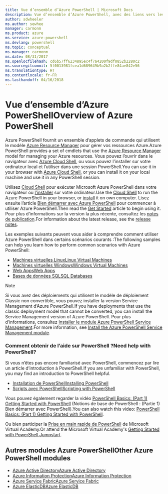 ```yaml
---
title: Vue d’ensemble d’Azure PowerShell | Microsoft Docs
description: Vue d’ensemble d’Azure PowerShell, avec des liens vers les procédures d’installation et de configuration.
author: sdwheeler
ms.author: sewhee
manager: carmonm
ms.product: azure
ms.service: azure-powershell
ms.devlang: powershell
ms.topic: conceptual
ms.manager: carmonm
ms.date: 08/31/2017
ms.openlocfilehash: cd6b57ff6234895ec4f7a4200f9df0852b2280c2
ms.sourcegitcommit: 5f0013981fcea1d689649b9a2b2ffe84ae842e56
ms.translationtype: HT
ms.contentlocale: fr-FR
ms.lasthandoff: 04/16/2018
---
```

# <a name="overview-of-azure-powershell"></a><span data-ttu-id="e1ec3-103">Vue d’ensemble d’Azure PowerShell</span><span class="sxs-lookup"><span data-stu-id="e1ec3-103">Overview of Azure PowerShell</span></span>

<span data-ttu-id="e1ec3-104">Azure PowerShell fournit un ensemble d’applets de commande qui utilisent le modèle [Azure Resource Manager](/azure/azure-resource-manager/resource-group-overview) pour gérer vos ressources Azure.</span><span class="sxs-lookup"><span data-stu-id="e1ec3-104">Azure PowerShell provides a set of cmdlets that use the [Azure Resource Manager](/azure/azure-resource-manager/resource-group-overview) model for managing your Azure resources.</span></span> <span data-ttu-id="e1ec3-105">Vous pouvez l’ouvrir dans le navigateur avec [Azure Cloud Shell](/azure/cloud-shell/overview), ou vous pouvez l’installer sur votre ordinateur local et l’utiliser dans une session PowerShell.</span><span class="sxs-lookup"><span data-stu-id="e1ec3-105">You can use it in your browser with [Azure Cloud Shell](/azure/cloud-shell/overview), or you can install it on your local machine and use it in any PowerShell session.</span></span>

<span data-ttu-id="e1ec3-106">Utilisez [Cloud Shell](/azure/cloud-shell/overview) pour exécuter Microsoft Azure PowerShell dans votre navigateur ou [l’installer](install-azurerm-ps.md) sur votre ordinateur.</span><span class="sxs-lookup"><span data-stu-id="e1ec3-106">Use the [Cloud Shell](/azure/cloud-shell/overview) to run the Azure PowerShell in your browser, or [install](install-azurerm-ps.md) it on own computer.</span></span> <span data-ttu-id="e1ec3-107">Lisez ensuite l’article [Bien démarrer avec Azure PowerShell](get-started-azureps.md) pour commencer à utiliser Azure PowerShell.</span><span class="sxs-lookup"><span data-stu-id="e1ec3-107">Then read the [Get Started](get-started-azureps.md) article to begin using it.</span></span> <span data-ttu-id="e1ec3-108">Pour plus d’informations sur la version la plus récente, consultez les [notes de publication](release-notes-azureps.md).</span><span class="sxs-lookup"><span data-stu-id="e1ec3-108">For information about the latest release, see the [release notes](release-notes-azureps.md).</span></span>

<span data-ttu-id="e1ec3-109">Les exemples suivants peuvent vous aider à comprendre comment utiliser Azure PowerShell dans certains scénarios courants :</span><span class="sxs-lookup"><span data-stu-id="e1ec3-109">The following samples can help you learn how to perform common scenarios with Azure PowerShell:</span></span>

* [<span data-ttu-id="e1ec3-110">Machines virtuelles Linux</span><span class="sxs-lookup"><span data-stu-id="e1ec3-110">Linux Virtual Machines</span></span>](/azure/virtual-machines/virtual-machines-linux-powershell-samples?toc=/powershell/azure/toc.json)
* [<span data-ttu-id="e1ec3-111">Machines virtuelles Windows</span><span class="sxs-lookup"><span data-stu-id="e1ec3-111">Windows Virtual Machines</span></span>](/azure/virtual-machines/virtual-machines-windows-powershell-samples?toc=/powershell/azure/toc.json)
* [<span data-ttu-id="e1ec3-112">Web Apps</span><span class="sxs-lookup"><span data-stu-id="e1ec3-112">Web Apps</span></span>](/azure/app-service-web/app-service-powershell-samples?toc=/powershell/azure/toc.json)
* [<span data-ttu-id="e1ec3-113">Bases de données SQL</span><span class="sxs-lookup"><span data-stu-id="e1ec3-113">SQL Databases</span></span>](/azure/sql-database/sql-database-powershell-samples?toc=/powershell/azure/toc.json)

> [!NOTE]
> <span data-ttu-id="e1ec3-114">Si vous avez des déploiements qui utilisent le modèle de déploiement Classic non convertible, vous pouvez installer la version Service Management d’Azure PowerShell.</span><span class="sxs-lookup"><span data-stu-id="e1ec3-114">If you have deployments that use the classic deployment model that cannot be converted, you can install the Service Management version of Azure PowerShell.</span></span> <span data-ttu-id="e1ec3-115">Pour plus d’informations, consultez [Installer le module Azure PowerShell Service Management](/powershell/azure/servicemanagement/install-azure-ps).</span><span class="sxs-lookup"><span data-stu-id="e1ec3-115">For more information, see [Install the Azure PowerShell Service Management module](/powershell/azure/servicemanagement/install-azure-ps).</span></span>


### <a name="need-help-with-powershell"></a><span data-ttu-id="e1ec3-116">Comment obtenir de l’aide sur PowerShell ?</span><span class="sxs-lookup"><span data-stu-id="e1ec3-116">Need help with PowerShell?</span></span>

<span data-ttu-id="e1ec3-117">Si vous n’êtes pas encore familiarisé avec PowerShell, commencez par lire un article d’introduction à PowerShell.</span><span class="sxs-lookup"><span data-stu-id="e1ec3-117">If you are unfamiliar with PowerShell, you may find an introduction to PowerShell helpful.</span></span>

* [<span data-ttu-id="e1ec3-118">Installation de PowerShell</span><span class="sxs-lookup"><span data-stu-id="e1ec3-118">Installing PowerShell</span></span>](/powershell/scripting/installing-windows-powershell)
* [<span data-ttu-id="e1ec3-119">Scripts avec PowerShell</span><span class="sxs-lookup"><span data-stu-id="e1ec3-119">Scripting with PowerShell</span></span>](/powershell/scripting/scripting-with-windows-powershell)

<span data-ttu-id="e1ec3-120">Vous pouvez également regarder la vidéo [PowerShell Basics: (Part 1) Getting Started with PowerShell](https://channel9.msdn.com/Blogs/Taste-of-Premier/PowerShellBasicsPart1) (Notions de base de PowerShell : (Partie 1) Bien démarrer avec PowerShell).</span><span class="sxs-lookup"><span data-stu-id="e1ec3-120">You can also watch this video: [PowerShell Basics: (Part 1) Getting Started with PowerShell](https://channel9.msdn.com/Blogs/Taste-of-Premier/PowerShellBasicsPart1).</span></span>

<span data-ttu-id="e1ec3-121">Ou bien participer la [Prise en main rapide de PowerShell](https://mva.microsoft.com/liveevents/powershell-jumpstart) de Microsoft Virtual Academy.</span><span class="sxs-lookup"><span data-stu-id="e1ec3-121">Or attend the Microsoft Virtual Academy's [Getting Started with PowerShell Jumpstart](https://mva.microsoft.com/liveevents/powershell-jumpstart).</span></span>

## <a name="other-azure-powershell-modules"></a><span data-ttu-id="e1ec3-122">Autres modules Azure PowerShell</span><span class="sxs-lookup"><span data-stu-id="e1ec3-122">Other Azure PowerShell modules</span></span>

* [<span data-ttu-id="e1ec3-123">Azure Active Directory</span><span class="sxs-lookup"><span data-stu-id="e1ec3-123">Azure Active Directory</span></span>](/powershell/azure/active-directory/)
* [<span data-ttu-id="e1ec3-124">Azure Information Protection</span><span class="sxs-lookup"><span data-stu-id="e1ec3-124">Azure Information Protection</span></span>](/powershell/azure/aip/)
* [<span data-ttu-id="e1ec3-125">Azure Service Fabric</span><span class="sxs-lookup"><span data-stu-id="e1ec3-125">Azure Service Fabric</span></span>](/powershell/azure/service-fabric/)
* [<span data-ttu-id="e1ec3-126">Azure ElasticDB</span><span class="sxs-lookup"><span data-stu-id="e1ec3-126">Azure ElasticDB</span></span>](/powershell/azure/elasticdbjobs/)
